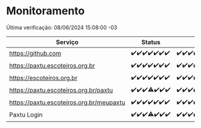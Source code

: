 # Monitoramento

Última verificação: 08/06/2024 15:08:00 -03

|Serviço|Status|Últimas 24h|
|---|---|---|
|https://github.com|<span title="2024-06-01: OK=24">✔️</span><span title="2024-06-02: OK=24">✔️</span><span title="2024-06-03: OK=24">✔️</span><span title="2024-06-04: OK=24">✔️</span><span title="2024-06-05: OK=24">✔️</span><span title="2024-06-06: OK=24">✔️</span><span title="2024-06-07: OK=18">✔️</span>|<span title="07/06/2024 15:10:00 -03 : 200">✔️</span><span title="07/06/2024 16:04:00 -03 : 200">✔️</span><span title="07/06/2024 17:07:00 -03 : 200">✔️</span><span title="07/06/2024 18:08:00 -03 : 200">✔️</span><span title="07/06/2024 19:06:00 -03 : 200">✔️</span><span title="07/06/2024 20:07:00 -03 : 200">✔️</span><span title="07/06/2024 21:33:00 -03 : 200">✔️</span><span title="07/06/2024 22:51:00 -03 : 200">✔️</span><span title="07/06/2024 23:24:00 -03 : 200">✔️</span><span title="08/06/2024 00:07:00 -03 : 200">✔️</span><span title="08/06/2024 01:08:00 -03 : 200">✔️</span><span title="08/06/2024 02:06:00 -03 : 200">✔️</span><span title="08/06/2024 03:08:00 -03 : 200">✔️</span><span title="08/06/2024 04:07:00 -03 : 200">✔️</span><span title="08/06/2024 05:08:00 -03 : 200">✔️</span><span title="08/06/2024 06:08:00 -03 : 200">✔️</span><span title="08/06/2024 07:07:00 -03 : 200">✔️</span><span title="08/06/2024 08:06:00 -03 : 200">✔️</span><span title="08/06/2024 09:10:00 -03 : 200">✔️</span><span title="08/06/2024 10:06:00 -03 : 200">✔️</span><span title="08/06/2024 11:06:00 -03 : 200">✔️</span><span title="08/06/2024 12:06:00 -03 : 200">✔️</span><span title="08/06/2024 13:08:00 -03 : 200">✔️</span><span title="08/06/2024 14:06:00 -03 : 200">✔️</span><span title="08/06/2024 15:08:00 -03 : 200">✔️</span>|
|https://paxtu.escoteiros.org.br|<span title="2024-06-01: OK=24">✔️</span><span title="2024-06-02: OK=24">✔️</span><span title="2024-06-03: OK=24">✔️</span><span title="2024-06-04: OK=24">✔️</span><span title="2024-06-05: OK=24">✔️</span><span title="2024-06-06: OK=24">✔️</span><span title="2024-06-07: OK=18">✔️</span>|<span title="07/06/2024 15:10:00 -03 : 200">✔️</span><span title="07/06/2024 16:04:00 -03 : 200">✔️</span><span title="07/06/2024 17:07:00 -03 : 200">✔️</span><span title="07/06/2024 18:08:00 -03 : 200">✔️</span><span title="07/06/2024 19:06:00 -03 : 200">✔️</span><span title="07/06/2024 20:07:00 -03 : 200">✔️</span><span title="07/06/2024 21:33:00 -03 : 200">✔️</span><span title="07/06/2024 22:51:00 -03 : 200">✔️</span><span title="07/06/2024 23:24:00 -03 : 200">✔️</span><span title="08/06/2024 00:07:00 -03 : 200">✔️</span><span title="08/06/2024 01:08:00 -03 : 200">✔️</span><span title="08/06/2024 02:06:00 -03 : 200">✔️</span><span title="08/06/2024 03:08:00 -03 : 200">✔️</span><span title="08/06/2024 04:07:00 -03 : 200">✔️</span><span title="08/06/2024 05:08:00 -03 : 200">✔️</span><span title="08/06/2024 06:08:00 -03 : 200">✔️</span><span title="08/06/2024 07:07:00 -03 : 200">✔️</span><span title="08/06/2024 08:06:00 -03 : 200">✔️</span><span title="08/06/2024 09:10:00 -03 : 200">✔️</span><span title="08/06/2024 10:06:00 -03 : 200">✔️</span><span title="08/06/2024 11:06:00 -03 : 200">✔️</span><span title="08/06/2024 12:06:00 -03 : 200">✔️</span><span title="08/06/2024 13:08:00 -03 : 200">✔️</span><span title="08/06/2024 14:06:00 -03 : 200">✔️</span><span title="08/06/2024 15:08:00 -03 : 200">✔️</span>|
|https://escoteiros.org.br|<span title="2024-06-01: OK=24">✔️</span><span title="2024-06-02: OK=24">✔️</span><span title="2024-06-03: OK=24">✔️</span><span title="2024-06-04: OK=24">✔️</span><span title="2024-06-05: OK=24">✔️</span><span title="2024-06-06: OK=24">✔️</span><span title="2024-06-07: OK=18">✔️</span>|<span title="07/06/2024 15:10:00 -03 : 200">✔️</span><span title="07/06/2024 16:04:00 -03 : 200">✔️</span><span title="07/06/2024 17:07:00 -03 : 200">✔️</span><span title="07/06/2024 18:08:00 -03 : 200">✔️</span><span title="07/06/2024 19:06:00 -03 : 200">✔️</span><span title="07/06/2024 20:07:00 -03 : 200">✔️</span><span title="07/06/2024 21:33:00 -03 : 200">✔️</span><span title="07/06/2024 22:51:00 -03 : 200">✔️</span><span title="07/06/2024 23:24:00 -03 : 200">✔️</span><span title="08/06/2024 00:07:00 -03 : 200">✔️</span><span title="08/06/2024 01:08:00 -03 : 200">✔️</span><span title="08/06/2024 02:06:00 -03 : 200">✔️</span><span title="08/06/2024 03:08:00 -03 : 200">✔️</span><span title="08/06/2024 04:07:00 -03 : 200">✔️</span><span title="08/06/2024 05:08:00 -03 : 200">✔️</span><span title="08/06/2024 06:08:00 -03 : 200">✔️</span><span title="08/06/2024 07:07:00 -03 : 200">✔️</span><span title="08/06/2024 08:06:00 -03 : 200">✔️</span><span title="08/06/2024 09:10:00 -03 : 200">✔️</span><span title="08/06/2024 10:06:00 -03 : 200">✔️</span><span title="08/06/2024 11:06:00 -03 : 200">✔️</span><span title="08/06/2024 12:06:00 -03 : 200">✔️</span><span title="08/06/2024 13:08:00 -03 : 200">✔️</span><span title="08/06/2024 14:06:00 -03 : 200">✔️</span><span title="08/06/2024 15:08:00 -03 : 200">✔️</span>|
|https://paxtu.escoteiros.org.br/paxtu|<span title="2024-06-01: OK=24">✔️</span><span title="2024-06-02: OK=24">✔️</span><span title="2024-06-03: OK=24">✔️</span><span title="2024-06-04: OK=23, Falhas=1">⚠️</span><span title="2024-06-05: OK=24">✔️</span><span title="2024-06-06: OK=24">✔️</span><span title="2024-06-07: OK=18">✔️</span>|<span title="07/06/2024 15:10:00 -03 : 200">✔️</span><span title="07/06/2024 16:04:00 -03 : 200">✔️</span><span title="07/06/2024 17:07:00 -03 : 200">✔️</span><span title="07/06/2024 18:08:00 -03 : 200">✔️</span><span title="07/06/2024 19:06:00 -03 : 200">✔️</span><span title="07/06/2024 20:07:00 -03 : 200">✔️</span><span title="07/06/2024 21:33:00 -03 : 200">✔️</span><span title="07/06/2024 22:51:00 -03 : 200">✔️</span><span title="07/06/2024 23:24:00 -03 : 200">✔️</span><span title="08/06/2024 00:07:00 -03 : 200">✔️</span><span title="08/06/2024 01:08:00 -03 : 200">✔️</span><span title="08/06/2024 02:07:00 -03 : 200">✔️</span><span title="08/06/2024 03:08:00 -03 : 200">✔️</span><span title="08/06/2024 04:07:00 -03 : 200">✔️</span><span title="08/06/2024 05:08:00 -03 : 200">✔️</span><span title="08/06/2024 06:08:00 -03 : 200">✔️</span><span title="08/06/2024 07:07:00 -03 : 200">✔️</span><span title="08/06/2024 08:06:00 -03 : 200">✔️</span><span title="08/06/2024 09:10:00 -03 : 200">✔️</span><span title="08/06/2024 10:06:00 -03 : 200">✔️</span><span title="08/06/2024 11:06:00 -03 : 200">✔️</span><span title="08/06/2024 12:06:00 -03 : 200">✔️</span><span title="08/06/2024 13:08:00 -03 : 200">✔️</span><span title="08/06/2024 14:06:00 -03 : 200">✔️</span><span title="08/06/2024 15:08:00 -03 : 200">✔️</span>|
|https://paxtu.escoteiros.org.br/meupaxtu|<span title="2024-06-01: OK=24">✔️</span><span title="2024-06-02: OK=24">✔️</span><span title="2024-06-03: OK=24">✔️</span><span title="2024-06-04: OK=24">✔️</span><span title="2024-06-05: OK=24">✔️</span><span title="2024-06-06: OK=24">✔️</span><span title="2024-06-07: OK=18">✔️</span>|<span title="07/06/2024 15:10:00 -03 : 200">✔️</span><span title="07/06/2024 16:04:00 -03 : 200">✔️</span><span title="07/06/2024 17:07:00 -03 : 200">✔️</span><span title="07/06/2024 18:08:00 -03 : 200">✔️</span><span title="07/06/2024 19:06:00 -03 : 200">✔️</span><span title="07/06/2024 20:07:00 -03 : 200">✔️</span><span title="07/06/2024 21:33:00 -03 : 200">✔️</span><span title="07/06/2024 22:51:00 -03 : 200">✔️</span><span title="07/06/2024 23:24:00 -03 : 200">✔️</span><span title="08/06/2024 00:07:00 -03 : 200">✔️</span><span title="08/06/2024 01:08:00 -03 : 200">✔️</span><span title="08/06/2024 02:07:00 -03 : 200">✔️</span><span title="08/06/2024 03:08:00 -03 : 200">✔️</span><span title="08/06/2024 04:07:00 -03 : 200">✔️</span><span title="08/06/2024 05:08:00 -03 : 200">✔️</span><span title="08/06/2024 06:08:00 -03 : 200">✔️</span><span title="08/06/2024 07:07:00 -03 : 200">✔️</span><span title="08/06/2024 08:06:00 -03 : 200">✔️</span><span title="08/06/2024 09:10:00 -03 : 200">✔️</span><span title="08/06/2024 10:06:00 -03 : 200">✔️</span><span title="08/06/2024 11:06:00 -03 : 200">✔️</span><span title="08/06/2024 12:06:00 -03 : 200">✔️</span><span title="08/06/2024 13:08:00 -03 : 200">✔️</span><span title="08/06/2024 14:06:00 -03 : 200">✔️</span><span title="08/06/2024 15:08:00 -03 : 200">✔️</span>|
|Paxtu Login|<span title="2024-06-01: OK=24">✔️</span><span title="2024-06-02: OK=24">✔️</span><span title="2024-06-03: OK=24">✔️</span><span title="2024-06-04: OK=23, Falhas=1">⚠️</span><span title="2024-06-05: OK=24">✔️</span><span title="2024-06-06: OK=24">✔️</span><span title="2024-06-07: OK=18">✔️</span>|<span title="07/06/2024 15:10:00 -03 : 200">✔️</span><span title="07/06/2024 16:04:00 -03 : 200">✔️</span><span title="07/06/2024 17:07:00 -03 : 200">✔️</span><span title="07/06/2024 18:08:00 -03 : 200">✔️</span><span title="07/06/2024 19:06:00 -03 : 200">✔️</span><span title="07/06/2024 20:07:00 -03 : 200">✔️</span><span title="07/06/2024 21:33:00 -03 : 200">✔️</span><span title="07/06/2024 22:51:00 -03 : 200">✔️</span><span title="07/06/2024 23:24:00 -03 : 200">✔️</span><span title="08/06/2024 00:07:00 -03 : 200">✔️</span><span title="08/06/2024 01:08:00 -03 : 200">✔️</span><span title="08/06/2024 02:07:00 -03 : 200">✔️</span><span title="08/06/2024 03:08:00 -03 : 200">✔️</span><span title="08/06/2024 04:07:00 -03 : 200">✔️</span><span title="08/06/2024 05:08:00 -03 : 200">✔️</span><span title="08/06/2024 06:08:00 -03 : 200">✔️</span><span title="08/06/2024 07:07:00 -03 : 200">✔️</span><span title="08/06/2024 08:06:00 -03 : 200">✔️</span><span title="08/06/2024 09:10:00 -03 : 200">✔️</span><span title="08/06/2024 10:06:00 -03 : 200">✔️</span><span title="08/06/2024 11:06:00 -03 : 200">✔️</span><span title="08/06/2024 12:06:00 -03 : 200">✔️</span><span title="08/06/2024 13:08:00 -03 : 200">✔️</span><span title="08/06/2024 14:06:00 -03 : 200">✔️</span><span title="08/06/2024 15:08:00 -03 : 200">✔️</span>|
